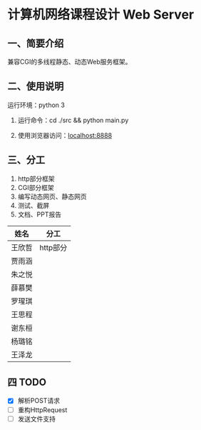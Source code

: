 # 计算机网络课程设计 Web Server

## 一、简要介绍

兼容CGI的多线程静态、动态Web服务框架。

## 二、使用说明

运行环境：python 3

1. 运行命令：cd ./src && python main.py

2. 使用浏览器访问：[localhost:8888](localhost:8888)

## 三、分工

1. http部分框架
2. CGI部分框架	
3. 编写动态网页、静态网页
4. 测试、截屏
5. 文档、PPT报告

| 姓名 | 分工 |
|:--:|:--:|
| 王欣哲 | http部分 |
| 贾雨涵 | |
| 朱之悦 | |
| 薛慕樊 | |
| 罗瑆琪 | |
| 王思程 | |
| 谢东桓 | |
| 杨璐铭 | |
| 王泽龙 | |

## 四 TODO

- [x] 解析POST请求
- [ ] 重构HttpRequest
- [ ] 发送文件支持